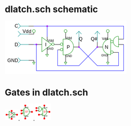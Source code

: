 # dlatch.sch schematic
![dlatch.sch](dlatch.png)
# Gates in dlatch.sch
[ ![not](not-sym.png) ](not.html)
[ ![nor](nor-sym.png) ](nor.html)
[ ![nor1and](nor1and-sym.png) ](nor1and.html)
